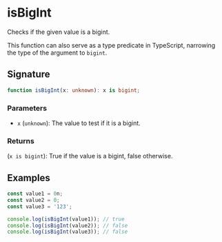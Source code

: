 # isBigInt

Checks if the given value is a bigint.

This function can also serve as a type predicate in TypeScript, narrowing the type of the argument to `bigint`.

## Signature

```typescript
function isBigInt(x: unknown): x is bigint;
```

### Parameters

- `x` (`unknown`): The value to test if it is a bigint.

### Returns

(`x is bigint`): True if the value is a bigint, false otherwise.

## Examples

```typescript
const value1 = 0n;
const value2 = 0;
const value3 = '123';

console.log(isBigInt(value1)); // true
console.log(isBigInt(value2)); // false
console.log(isBigInt(value3)); // false
```
